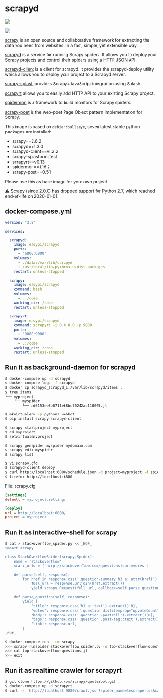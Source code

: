 scrapyd
=======

[![](https://github.com/easypi/docker-scrapyd/actions/workflows/build.yaml/badge.svg)](https://github.com/EasyPi/docker-scrapyd)

[![](http://dockeri.co/image/easypi/scrapyd)](https://hub.docker.com/r/easypi/scrapyd)

[scrapy][1] is an open source and collaborative framework for extracting the
data you need from websites. In a fast, simple, yet extensible way.

[scrapyd][2] is a service for running Scrapy spiders.  It allows you to deploy
your Scrapy projects and control their spiders using a HTTP JSON API.

[scrapyd-client][3] is a client for scrapyd. It provides the scrapyd-deploy
utility which allows you to deploy your project to a Scrapyd server.

[scrapy-splash][4] provides Scrapy+JavaScript integration using Splash.

[scrapyrt][5] allows you to easily add HTTP API to your existing Scrapy project.

[spidermon][6] is a framework to build monitors for Scrapy spiders.

[scrapy-poet][7] is the web-poet Page Object pattern implementation for Scrapy.

This image is based on `debian:bullseye`, seven latest stable python packages are installed:

- scrapy==2.6.2
- scrapyd==1.3.0
- scrapyd-client==v1.2.2
- scrapy-splash==latest
- scrapyrt==v0.13
- spidermon==1.16.2
- scrapy-poet==0.5.1

Please use this as base image for your own project.

:warning: Scrapy (since [2.0.0][9]) has dropped support for Python 2.7, which reached end-of-life on 2020-01-01.

## docker-compose.yml

```yaml
version: "3.8"

services:

  scrapyd:
    image: easypi/scrapyd
    ports:
      - "6800:6800"
    volumes:
      - ./data:/var/lib/scrapyd
      - /usr/local/lib/python3.9/dist-packages
    restart: unless-stopped

  scrapy:
    image: easypi/scrapyd
    command: bash
    volumes:
      - .:/code
    working_dir: /code
    restart: unless-stopped

  scrapyrt:
    image: easypi/scrapyd
    command: scrapyrt -i 0.0.0.0 -p 9080
    ports:
      - "9080:9080"
    volumes:
      - .:/code
    working_dir: /code
    restart: unless-stopped
```

## Run it as background-daemon for scrapyd

```bash
$ docker-compose up -d scrapyd
$ docker-compose logs -f scrapyd
$ docker cp scrapyd_scrapyd_1:/var/lib/scrapyd/items .
$ tree items
└── myproject
    └── myspider
        └── ad6153ee5b0711e68bc70242ac110005.jl
```

```bash
$ mkvirtualenv -p python3 webbot
$ pip install scrapy scrapyd-client

$ scrapy startproject myproject
$ cd myproject
$ setvirtualenvproject

$ scrapy genspider myspider mydomain.com
$ scrapy edit myspider
$ scrapy list

$ vi scrapy.cfg
$ scrapyd-client deploy
$ curl http://localhost:6800/schedule.json -d project=myproject -d spider=myspider
$ firefox http://localhost:6800
```

File: scrapy.cfg

```ini
[settings]
default = myproject.settings

[deploy]
url = http://localhost:6800/
project = myproject
```

## Run it as interactive-shell for scrapy

```bash
$ cat > stackoverflow_spider.py << _EOF_
import scrapy

class StackOverflowSpider(scrapy.Spider):
    name = 'stackoverflow'
    start_urls = ['http://stackoverflow.com/questions?sort=votes']

    def parse(self, response):
        for href in response.css('.question-summary h3 a::attr(href)'):
            full_url = response.urljoin(href.extract())
            yield scrapy.Request(full_url, callback=self.parse_question)

    def parse_question(self, response):
        yield {
            'title': response.css('h1 a::text').extract()[0],
            'votes': response.css('.question div[itemprop="upvoteCount"]::text').extract()[0],
            'body': response.css('.question .postcell').extract()[0],
            'tags': response.css('.question .post-tag::text').extract(),
            'link': response.url,
        }
_EOF_

$ docker-compose run --rm scrapy
>>> scrapy runspider stackoverflow_spider.py -o top-stackoverflow-questions.jl
>>> cat top-stackoverflow-questions.jl
>>> exit
```

## Run it as realtime crawler for scrapyrt

```bash
$ git clone https://github.com/scrapy/quotesbot.git .
$ docker-compose up -d scrapyrt
$ curl -s 'http://localhost:9080/crawl.json?spider_name=toscrape-css&callback=parse&url=http://quotes.toscrape.com/&max_requests=5' | jq -c '.items[]'
```

[1]: https://github.com/scrapy/scrapy
[2]: https://github.com/scrapy/scrapyd
[3]: https://github.com/scrapy/scrapyd-client
[4]: https://github.com/scrapinghub/scrapy-splash
[5]: https://github.com/scrapinghub/scrapyrt
[6]: https://github.com/scrapinghub/spidermon
[7]: https://github.com/scrapinghub/scrapy-poet
[8]: https://github.com/python-pillow/Pillow
[9]: <https://docs.scrapy.org/en/latest/news.html#scrapy-2-0-0-2020-03-03>
